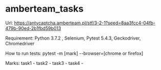 # amberteam_tasks
Url: https://antycaptcha.amberteam.pl/stf/3-2-1?seed=8aa3fcc4-04fb-479b-90ed-2b1fbd59b013

Requirement: Python 3.7.2 , Selenium, Pytest 5.4.3, Geckodriver, Chromedriver

How to run tests:
pytest -m [mark] --browser=[chrome or firefox]

Marks:
    task1 -
    task2 -
    task3 -
    task4 -